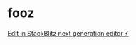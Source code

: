 # fooz

[Edit in StackBlitz next generation editor ⚡️](https://stackblitz.com/~/github.com/Raushang4/fooz)